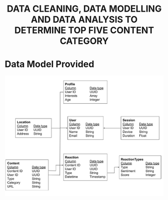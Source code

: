 # <p align="center">  DATA CLEANING, DATA MODELLING AND DATA ANALYSIS TO DETERMINE TOP FIVE CONTENT CATEGORY 

# Data Model Provided

![alt text](https://github.com/bukkywins/Data-Analysis_Project-1/blob/main/images/Data-Model.jpeg "Logo Title Text 1")

